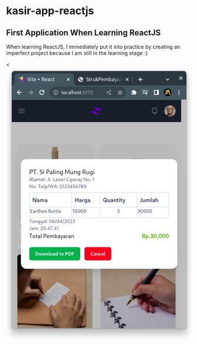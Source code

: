 # kasir-app-reactjs
## First Application When Learning ReactJS
When learning ReactJS, I immediately put it into practice by creating an imperfect project because I am still in the learning stage :)

<![view](/public/foto.png)
